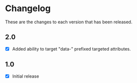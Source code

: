 # Changelog

These are the changes to each version that has been released.

## 2.0
- [x] Added ability to target "data-" prefixed targeted attributes.

## 1.0
- [x] Initial release
